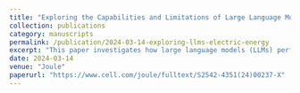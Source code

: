 ```yaml
---
title: "Exploring the Capabilities and Limitations of Large Language Models in the Electric Energy Sector"
collection: publications
category: manuscripts
permalink: /publication/2024-03-14-exploring-llms-electric-energy
excerpt: "This paper investigates how large language models (LLMs) perform in electric-energy systems tasks—identifying both their promise and their limitations for this safety-critical domain."
date: 2024-03-14
venue: "Joule"
paperurl: "https://www.cell.com/joule/fulltext/S2542-4351(24)00237-X"
---
```


